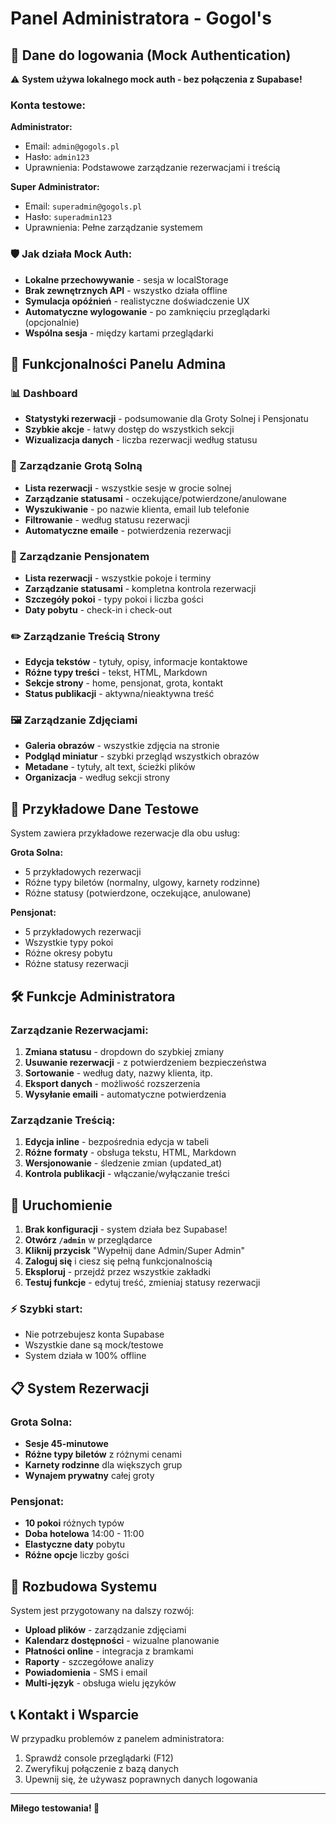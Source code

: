 # Panel Administratora - Gogol's

## 🔐 Dane do logowania (Mock Authentication)

⚠️ **System używa lokalnego mock auth - bez połączenia z Supabase!**

### Konta testowe:

**Administrator:**
- Email: `admin@gogols.pl`
- Hasło: `admin123`
- Uprawnienia: Podstawowe zarządzanie rezerwacjami i treścią

**Super Administrator:**
- Email: `superadmin@gogols.pl` 
- Hasło: `superadmin123`
- Uprawnienia: Pełne zarządzanie systemem

### 🛡️ Jak działa Mock Auth:
- **Lokalne przechowywanie** - sesja w localStorage
- **Brak zewnętrznych API** - wszystko działa offline
- **Symulacja opóźnień** - realistyczne doświadczenie UX
- **Automatyczne wylogowanie** - po zamknięciu przeglądarki (opcjonalnie)
- **Wspólna sesja** - między kartami przeglądarki

## 🌟 Funkcjonalności Panelu Admina

### 📊 Dashboard
- **Statystyki rezerwacji** - podsumowanie dla Groty Solnej i Pensjonatu
- **Szybkie akcje** - łatwy dostęp do wszystkich sekcji
- **Wizualizacja danych** - liczba rezerwacji według statusu

### 🧂 Zarządzanie Grotą Solną
- **Lista rezerwacji** - wszystkie sesje w grocie solnej
- **Zarządzanie statusami** - oczekujące/potwierdzone/anulowane
- **Wyszukiwanie** - po nazwie klienta, email lub telefonie
- **Filtrowanie** - według statusu rezerwacji
- **Automatyczne emaile** - potwierdzenia rezerwacji

### 🏨 Zarządzanie Pensjonatem  
- **Lista rezerwacji** - wszystkie pokoje i terminy
- **Zarządzanie statusami** - kompletna kontrola rezerwacji
- **Szczegóły pokoi** - typy pokoi i liczba gości
- **Daty pobytu** - check-in i check-out

### ✏️ Zarządzanie Treścią Strony
- **Edycja tekstów** - tytuły, opisy, informacje kontaktowe
- **Różne typy treści** - tekst, HTML, Markdown
- **Sekcje strony** - home, pensjonat, grota, kontakt
- **Status publikacji** - aktywna/nieaktywna treść

### 🖼️ Zarządzanie Zdjęciami
- **Galeria obrazów** - wszystkie zdjęcia na stronie
- **Podgląd miniatur** - szybki przegląd wszystkich obrazów
- **Metadane** - tytuły, alt text, ścieżki plików
- **Organizacja** - według sekcji strony

## 📝 Przykładowe Dane Testowe

System zawiera przykładowe rezerwacje dla obu usług:

**Grota Solna:**
- 5 przykładowych rezerwacji
- Różne typy biletów (normalny, ulgowy, karnety rodzinne)
- Różne statusy (potwierdzone, oczekujące, anulowane)

**Pensjonat:**
- 5 przykładowych rezerwacji  
- Wszystkie typy pokoi
- Różne okresy pobytu
- Różne statusy rezerwacji

## 🛠️ Funkcje Administratora

### Zarządzanie Rezerwacjami:
1. **Zmiana statusu** - dropdown do szybkiej zmiany
2. **Usuwanie rezerwacji** - z potwierdzeniem bezpieczeństwa  
3. **Sortowanie** - według daty, nazwy klienta, itp.
4. **Eksport danych** - możliwość rozszerzenia
5. **Wysyłanie emaili** - automatyczne potwierdzenia

### Zarządzanie Treścią:
1. **Edycja inline** - bezpośrednia edycja w tabeli
2. **Różne formaty** - obsługa tekstu, HTML, Markdown
3. **Wersjonowanie** - śledzenie zmian (updated_at)
4. **Kontrola publikacji** - włączanie/wyłączanie treści

## 🚀 Uruchomienie

1. **Brak konfiguracji** - system działa bez Supabase!
2. **Otwórz `/admin`** w przeglądarce
3. **Kliknij przycisk** "Wypełnij dane Admin/Super Admin" 
4. **Zaloguj się** i ciesz się pełną funkcjonalnością
5. **Eksploruj** - przejdź przez wszystkie zakładki
6. **Testuj funkcje** - edytuj treść, zmieniaj statusy rezerwacji

### ⚡ Szybki start:
- Nie potrzebujesz konta Supabase
- Wszystkie dane są mock/testowe
- System działa w 100% offline

## 📋 System Rezerwacji

### Grota Solna:
- **Sesje 45-minutowe**
- **Różne typy biletów** z różnymi cenami
- **Karnety rodzinne** dla większych grup
- **Wynajem prywatny** całej groty

### Pensjonat:
- **10 pokoi** różnych typów
- **Doba hotelowa** 14:00 - 11:00
- **Elastyczne daty** pobytu
- **Różne opcje** liczby gości

## 🔧 Rozbudowa Systemu

System jest przygotowany na dalszy rozwój:
- **Upload plików** - zarządzanie zdjęciami
- **Kalendarz dostępności** - wizualne planowanie
- **Płatności online** - integracja z bramkami
- **Raporty** - szczegółowe analizy
- **Powiadomienia** - SMS i email
- **Multi-język** - obsługa wielu języków

## 📞 Kontakt i Wsparcie

W przypadku problemów z panelem administratora:
1. Sprawdź console przeglądarki (F12)
2. Zweryfikuj połączenie z bazą danych
3. Upewnij się, że używasz poprawnych danych logowania

---

**Miłego testowania! 🎉** 